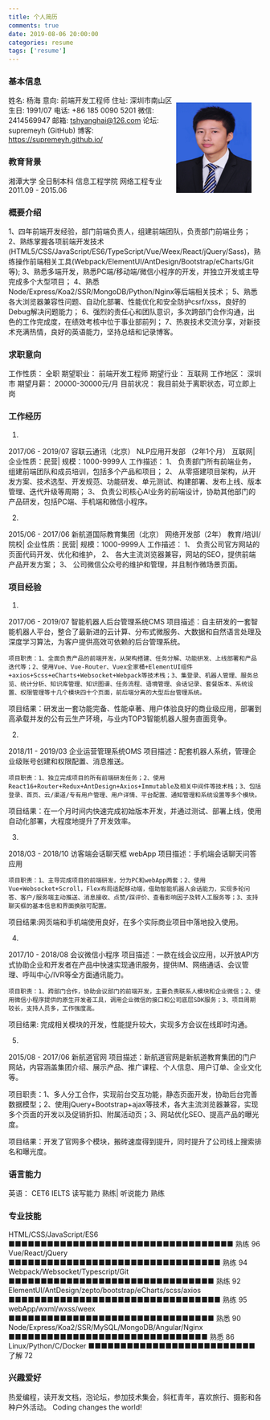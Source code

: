 ```yaml
---
title: 个人简历
comments: true
date: 2019-08-06 20:00:00
categories: resume
tags: ['resume']
---
```


	 	

### 基本信息
  <img alt="前端开发工程师" src="/images/myprofile.jpg" style="width:150px;height:180px;margin: 15px 20px 0 0;float:right" />
   
  姓名: 杨海
  意向: 前端开发工程师
  住址: 深圳市南山区
  生日: 1991/07
  电话: +86 185 0090 5201
  微信: 2414569947
  邮箱: tshyanghai@126.com
  论坛: supremeyh (GitHub)
  博客: https://supremeyh.github.io/



### 教育背景

  湘潭大学 全日制本科 信息工程学院 网络工程专业  2011.09 - 2015.06


### 概要介绍
   1、四年前端开发经验，部门前端负责人，组建前端团队，负责部门前端业务；
   2、熟练掌握各项前端开发技术(HTML5/CSS/JavaScript/ES6/TypeScript/Vue/Weex/React/jQuery/Sass)，熟练操作前端相关工具(Webpack/ElementUI/AntDesign/Bootstrap/eCharts/Git等);
   3、熟悉多端开发，熟悉PC端/移动端/微信小程序的开发，并独立开发或主导完成多个大型项目；
   4、熟悉Node/Express/Koa2/SSR/MongoDB/Python/Nginx等后端相关技术；
   5、熟悉各大浏览器兼容性问题、自动化部署、性能优化和安全防护csrf/xss，良好的Debug解决问题能力；
   6、强烈的责任心和团队意识，多次跨部门合作沟通，出色的工作完成度，在绩效考核中位于事业部前列；
   7、热衷技术交流分享，对新技术充满热情，良好的英语能力，坚持总结和记录博客。


### 求职意向
工作性质：	全职
期望职业：	前端开发工程师
期望行业：	互联网
工作地区：	深圳市
期望月薪：	20000-30000元/月
目前状况：	我目前处于离职状态，可立即上岗


### 工作经历
1. 
2017/06 - 2019/07	容联云通讯（北京） NLP应用开发部 （2年1个月） 
	互联网| 企业性质：民营| 规模：1000-9999人
	工作描述：
    1、	负责部门所有前端业务，组建前端团队和成员培训，包括多个产品和项目；
    2、	从零搭建项目架构，从开发方案、技术选型、开发规范、功能研发、单元测试、构建部署、发布上线、版本管理、迭代升级等周期；
    3、	负责公司核心AI业务的前端设计，协助其他部门的产品研发，包括PC端、手机端和微信小程序。

2. 
2015/06 - 2017/06	新航道国际教育集团（北京） 网络开发部（2年） 
	教育/培训/院校| 企业性质：民营| 规模：1000-9999人
	工作描述：
    1、	负责公司官方网站的页面代码开发、优化和维护，
    2、	各大主流浏览器兼容，网站的SEO，提供前端产品开发方案；
    3、	公司微信公众号的维护和管理，并且制作微场景页面。


### 项目经验
1. 
2017/06 - 2019/07	智能机器人后台管理系统CMS
	项目描述：自主研发的一套智能机器人平台，整合了最新进的云计算、分布式微服务、大数据和自然语言处理及深度学习算法，为客户提供高效可依赖的后台管理系统。

	项目职责：1、全面负责产品的前端开发，从架构搭建、任务分解、功能研发、上线部署和产品迭代等；2、使用Vue、Vue-Router、Vuex全家桶+ElementUI组件+axios+Scss+eCharts+Websocket+Webpack等技术栈；3、集登录、机器人管理、服务总览、统计分析、知识库管理、知识图谱、任务流程、语境管理、会话记录、套餐版本、系统设置、权限管理等十几个模块四十个页面，前后端分离的大型后台管理系统。

  项目结果：研发出一套功能完备、性能卓著、用户体验良好的商业级应用，部署到高承载并发的公有云生产环境，与业内TOP3智能机器人服务直面竞争。

2. 
2018/11 - 2019/03	企业运营管理系统OMS
	项目描述：配套机器人系统，管理企业级账号创建和权限配置、消息推送。

	项目职责：1、独立完成项目的所有前端研发任务；2、使用React16+Router+Redux+AntDesign+Axios+Immutable及相关中间件等技术栈；3、包括登录、首页、云/渠道/专有用户管理、用户详情、平台配置、通知管理和系统设置等多个模块。

  项目结果：在一个月时间内快速完成初始版本开发，并通过测试、部署上线，使用自动化部署，大程度地提升了开发效率。

3. 
2018/03 - 2018/10	访客端会话聊天框 webApp
	项目描述：手机端会话聊天问答应用

	项目职责：1、主导完成项目的前端研发，分为PC和webApp两套；2、使用Vue+Websocket+Scroll，Flex布局适配移动端，借助智能机器人会话能力，实现多轮问答、客户/服务端主动推送、消息接收、点赞/踩评价、查看影响因子及转人工服务等；3、支持聊天框的基本信息和界面换肤可配置。
  
  项目结果:网页端和手机端使用良好，在多个实际商业项目中落地投入使用。

4. 
2017/10 - 2018/08	会议微信小程序
	项目描述：一款在线会议应用，以开放API方式协助企业和开发者在产品中快速实现通讯服务，提供IM、网络通话、会议管理、呼叫中心/IVR等全方面通讯能力。

	项目职责：1、跨部门合作，协助会议部门的前端开发，主要负责联系人模块和企业微信；2、使用微信小程序提供的原生开发者工具，调用企业微信的接口和公司底层SDK服务；3、项目周期较长，支持人员多，工作强度高。

  项目结果: 完成相关模块的开发，性能提升较大，实现多方会议在线即时沟通。

5. 
2015/08 - 2017/06	新航道官网
  项目描述：新航道官网是新航道教育集团的门户网站，内容涵盖集团介绍、展示产品、推广课程、个人信息、用户订单、企业文化等。

  项目职责：1、多人分工合作，实现前台交互功能，静态页面开发，协助后台完善数据模型；2、使用jQuery+Bootstrap+ajax等技术，各大主流浏览器兼容，实现多个页面的开发以及促销折扣、附属活动页；3、网站优化SEO、提高产品的曝光度。

  项目结果：开发了官网多个模块，搬砖速度得到提升，同时提升了公司线上搜索排名和曝光度。


### 语言能力
  英语： CET6 IELTS 读写能力 熟练| 听说能力 熟练


### 专业技能
  HTML/CSS/JavaScript/ES6 
  ■■■■■■■■■■■■■■■■■■■■■■■■■■■■■■■■■■■ 熟练 96
  Vue/React/jQuery 
  ■■■■■■■■■■■■■■■■■■■■■■■■■■■■■■■■■   熟练 94
  Webpack/Websocket/Typescript/Git
  ■■■■■■■■■■■■■■■■■■■■■■■■■■■■■■■■    熟练 92
  ElementUI/AntDesign/zepto/bootstrap/eCharts/scss/axios 
  ■■■■■■■■■■■■■■■■■■■■■■■■■■■■■■■■■   熟练 95
  webApp/wxml/wxss/weex
  ■■■■■■■■■■■■■■■■■■■■■■■■■■■■■■■■    熟悉 90
  Node/Express/Koa2/SSR/MySQL/MongoDB/Angular/Nginx  
  ■■■■■■■■■■■■■■■■■■■■■■■■■■■■■■■     熟悉 86
  Linux/Python/C/Docker 
  ■■■■■■■■■■■■■■■■■■■■■■■■■■          了解 72


### 兴趣爱好
热爱编程，读开发文档，泡论坛，参加技术集会，斜杠青年，喜欢旅行、摄影和各种户外活动。
Coding changes the world!
